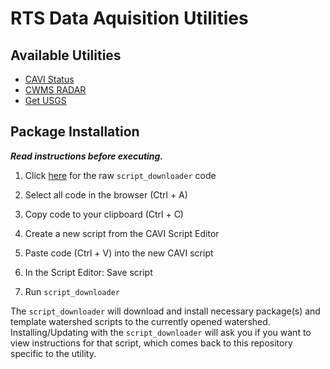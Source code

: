 # RTS Data Aquisition Utilities

## Available Utilities

- [CAVI Status](appdata/rsgis/CAVISTATUS.md)
- [CWMS RADAR](appdata/rsgis/CWMSRADAR.md)
- [Get USGS](appdata/rsgis/GETUSGS.md)

## Package Installation

___Read instructions before executing.___

1. Click [here](https://raw.githubusercontent.com/USACE/rts-utils/master/watershed_scripts/script_downloader.py) for the raw `script_downloader` code

1. Select all code in the browser (Ctrl + A)

1. Copy code to your clipboard (Ctrl + C)

1. Create a new script from the CAVI Script Editor

1. Paste code (Ctrl + V) into the new CAVI script

1. In the Script Editor: Save script

1. Run `script_downloader`

The `script_downloader` will download and install necessary package(s) and template watershed scripts to the currently opened watershed.  Installing/Updating with the `script_downloader` will ask you if you want to view instructions for that script, which comes back to this repository specific to the utility.
